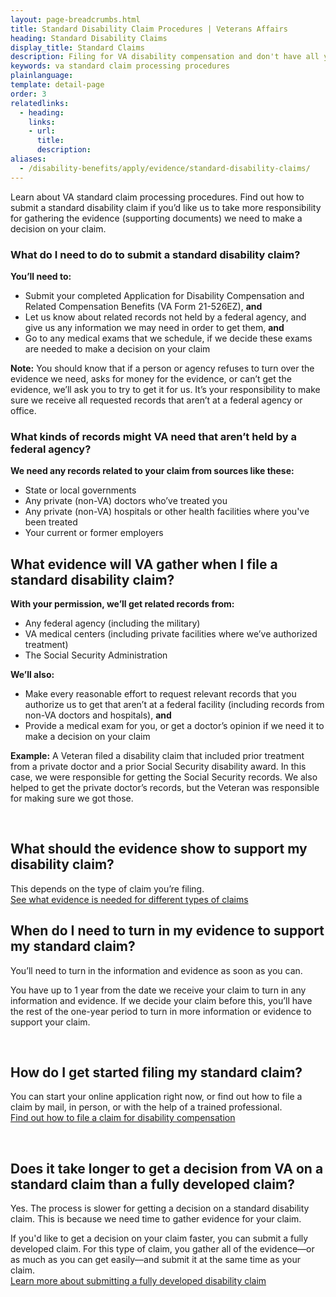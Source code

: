 ```yaml
---
layout: page-breadcrumbs.html
title: Standard Disability Claim Procedures | Veterans Affairs 
heading: Standard Disability Claims
display_title: Standard Claims
description: Filing for VA disability compensation and don't have all your evidence (supporting documents)? Learn about VA standard claim processing procedures. When you file a standard claim, we'll take more responsibility for gathering the evidence we need to make a decision on your claim.
keywords: va standard claim processing procedures
plainlanguage: 
template: detail-page
order: 3
relatedlinks:
  - heading: 
    links:
    - url: 
      title: 
      description: 
aliases:
  - /disability-benefits/apply/evidence/standard-disability-claims/
---
```

<div itemprop="description" class="va-introtext">
  
Learn about VA standard claim processing procedures. Find out how to submit a standard disability claim if you’d like us to take more responsibility for gathering the evidence (supporting documents) we need to make a decision on your claim. 

</div>

<div class="feature" markdown="0" itemscope itemtype="http://schema.org/Question">

<h3 itemprop="name">What do I need to do to submit a standard disability claim?</h3>
<div itemprop="acceptedAnswer" itemscope itemtype="http://schema.org/Answer">
<div itemprop="text">

**You’ll need to:**
- Submit your completed Application for Disability Compensation and Related Compensation Benefits (VA Form 21-526EZ), **and**
- Let us know about related records not held by a federal agency, and give us any information we may need in order to get them, **and**
- Go to any medical exams that we schedule, if we decide these exams are needed to make a decision on your claim

**Note:** You should know that if a person or agency refuses to turn over the evidence we need, asks for money for the evidence, or can’t get the evidence, we’ll ask you to try to get it for us. It’s your responsibility to make sure we receive all requested records that aren’t at a federal agency or office.

</div>
</div>

<h3 itemprop="name">What kinds of records might VA need that aren’t held by a federal agency?</h3>
<div itemprop="acceptedAnswer" itemscope itemtype="http://schema.org/Answer">
<div itemprop="text">

**We need any records related to your claim from sources like these:**
  - State or local governments
  - Any private (non-VA) doctors who’ve treated you
  - Any private (non-VA) hospitals or other health facilities where you've been treated
  - Your current or former employers
  
</div>
</div>
</div>

## What evidence will VA gather when I file a standard disability claim?

**With your permission, we’ll get related records from:**
- Any federal agency (including the military)
- VA medical centers (including private facilities where we’ve authorized treatment)
- The Social Security Administration

**We’ll also:**
- Make every reasonable effort to request relevant records that you authorize us to get that aren’t at a federal facility (including records from non-VA doctors and hospitals), **and**
- Provide a medical exam for you, or get a doctor’s opinion if we need it to make a decision on your claim

**Example:** A Veteran filed a disability claim that included prior treatment from a private doctor and a prior Social Security disability award. In this case, we were responsible for getting the Social Security records. We also helped to get the private doctor’s records, but the Veteran was responsible for making sure we got those.


<br>

## What should the evidence show to support my disability claim?
This depends on the type of claim you’re filing.<br> 
[See what evidence is needed for different types of claims](/disability/how-to-file-claim/evidence-needed/) <br>


## When do I need to turn in my evidence to support my standard claim?

You’ll need to turn in the information and evidence as soon as you can.

You have up to 1 year from the date we receive your claim to turn in any information and evidence. If we decide your claim before this, you’ll have the rest of the one-year period to turn in more information or evidence to support your claim.

<br>

## How do I get started filing my standard claim?

You can start your online application right now, or find out how to file a claim by mail, in person, or with the help of a trained professional. <br>
[Find out how to file a claim for disability compensation](/disability/how-to-file-claim/)

<br>

## Does it take longer to get a decision from VA on a standard claim than a fully developed claim?

Yes. The process is slower for getting a decision on a standard disability claim. This is because we need time to gather evidence for your claim. 

If you'd like to get a decision on your claim faster, you can submit a fully developed claim. For this type of claim, you gather all of the evidence—or as much as you can get easily—and submit it at the same time as your claim. <br>
[Learn more about submitting a fully developed disability claim](/disability/how-to-file-claim/evidence-needed/fully-developed-claims/)



